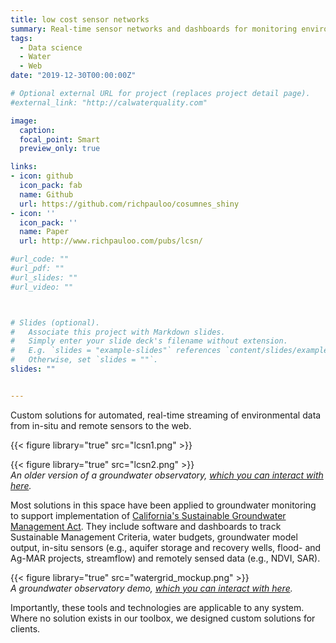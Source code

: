 ```yaml
---
title: low cost sensor networks
summary: Real-time sensor networks and dashboards for monitoring environmental data.
tags: 
  - Data science
  - Water
  - Web
date: "2019-12-30T00:00:00Z"

# Optional external URL for project (replaces project detail page).
#external_link: "http://calwaterquality.com"

image:
  caption: 
  focal_point: Smart
  preview_only: true

links:
- icon: github
  icon_pack: fab
  name: Github
  url: https://github.com/richpauloo/cosumnes_shiny
- icon: ''
  icon_pack: ''
  name: Paper
  url: http://www.richpauloo.com/pubs/lcsn/

#url_code: ""
#url_pdf: ""
#url_slides: ""
#url_video: ""



# Slides (optional).
#   Associate this project with Markdown slides.
#   Simply enter your slide deck's filename without extension.
#   E.g. `slides = "example-slides"` references `content/slides/example-slides.md`.
#   Otherwise, set `slides = ""`.
slides: ""


---
```


Custom solutions for automated, real-time streaming of environmental data from in-situ and remote sensors to the web.  

{{< figure library="true" src="lcsn1.png" >}} 

{{< figure library="true" src="lcsn2.png" >}}  
_An older version of a groundwater observatory, [which you can interact with here](http://ucwater.org/gw_obs/)._


Most solutions in this space have been applied to groundwater monitoring to support implementation of [California's Sustainable Groundwater Management Act](https://water.ca.gov/Programs/Groundwater-Management/SGMA-Groundwater-Management). They include software and dashboards to track Sustainable Management Criteria, water budgets, groundwater model output, in-situ sensors (e.g., aquifer storage and recovery wells, flood- and Ag-MAR projects, streamflow) and remotely sensed data (e.g., NDVI, SAR). 

{{< figure library="true" src="watergrid_mockup.png" >}}  
_A groundwater observatory demo, [which you can interact with here](https://richpauloo.github.io/gwo/)._

Importantly, these tools and technologies are applicable to any system. Where no solution exists in our toolbox, we designed custom solutions for clients. 

